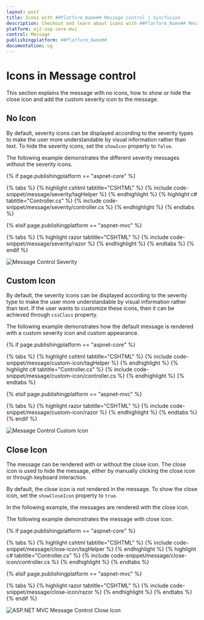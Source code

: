 ```yaml
---
layout: post
title: Icons with ##Platform_Name## Message Control | Syncfusion
description: Checkout and learn about icons with ##Platform_Name## Message control of Syncfusion Essential JS 2 and more details.
platform: ej2-asp-core-mvc
control: Message
publishingplatform: ##Platform_Name##
documentation: ug
---
```


# Icons in Message control

This section explains the message with no icons, how to show or hide the close icon and add the custom severity icon to the message.

## No Icon

By default, severity icons can be displayed according to the severity types to make the user more understandable by visual information rather than text. To hide the severity icons, set the `showIcon` property to `false`.

The following example demonstrates the different severity messages without the severity icons.

{% if page.publishingplatform == "aspnet-core" %}

{% tabs %}
{% highlight cshtml tabtitle="CSHTML" %}
{% include code-snippet/message/severity/tagHelper %}
{% endhighlight %}
{% highlight c# tabtitle="Controller.cs" %}
{% include code-snippet/message/severity/controller.cs %}
{% endhighlight %}
{% endtabs %}

{% elsif page.publishingplatform == "aspnet-mvc" %}

{% tabs %}
{% highlight razor tabtitle="CSHTML" %}
{% include code-snippet/message/severity/razor %}
{% endhighlight %}
{% endtabs %}
{% endif %}

![Message Control Severity](images/message-severity.png)

## Custom Icon

By default, the severity icons can be displayed according to the severity type to make the user more understandable by visual information rather than text. If the user wants to customize these icons, then it can be achieved through `cssClass` property.

The following example demonstrates how the default message is rendered with a custom severity icon and custom appearance.

{% if page.publishingplatform == "aspnet-core" %}

{% tabs %}
{% highlight cshtml tabtitle="CSHTML" %}
{% include code-snippet/message/custom-icon/tagHelper %}
{% endhighlight %}
{% highlight c# tabtitle="Controller.cs" %}
{% include code-snippet/message/custom-icon/controller.cs %}
{% endhighlight %}
{% endtabs %}

{% elsif page.publishingplatform == "aspnet-mvc" %}

{% tabs %}
{% highlight razor tabtitle="CSHTML" %}
{% include code-snippet/message/custom-icon/razor %}
{% endhighlight %}
{% endtabs %}
{% endif %}

![Message Control Custom Icon](images/message-custom-icon.png)

## Close Icon

The message can be rendered with or without the close icon. The close icon is used to hide the message, either by manually clicking the close icon or through keyboard interaction.

By default, the close icon is not rendered in the message. To show the close icon, set the `showCloseIcon` property to `true`.

In the following example, the messages are rendered with the close icon.

The following example demonstrates the message with close icon.

{% if page.publishingplatform == "aspnet-core" %}

{% tabs %}
{% highlight cshtml tabtitle="CSHTML" %}
{% include code-snippet/message/close-icon/tagHelper %}
{% endhighlight %}
{% highlight c# tabtitle="Controller.cs" %}
{% include code-snippet/message/close-icon/controller.cs %}
{% endhighlight %}
{% endtabs %}

{% elsif page.publishingplatform == "aspnet-mvc" %}

{% tabs %}
{% highlight razor tabtitle="CSHTML" %}
{% include code-snippet/message/close-icon/razor %}
{% endhighlight %}
{% endtabs %}
{% endif %}

![ASP.NET MVC Message Control Close Icon](images/message-close-icon.png)
